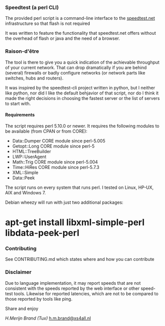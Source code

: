 ### Speedtest (a perl CLI)

The provided perl script is a command-line interface to the
[speedtest.net](http://www.speedtest.net/) infrastructure so that
flash is not required

It was written to feature the functionality that speedtest.net offers
without the overhead of flash or java and the need of a browser.

### Raison-d'être

The tool is there to give you a quick indication of the achievable
throughput of your current network. That can drop dramatically if
you are behind (several) firewalls or badly configure networks (or
network parts like switches, hubs and routers).

It was inspired by the speedtest-cli project written in python, but
I neither like python, nor did I like the default behjavior of
that script, nor do I think it made the right decisions in choosing
the fastest server or the list of servers to start with.

#### Requirements

The script requires perl 5.10.0 or newer. It requires the following
modules to be available (from CPAN or from CORE):

- Data::Dumper         CORE module since perl-5.005
- Getopt::Long         CORE module since perl-5
- HTML::TreeBuilder
- LWP::UserAgent
- Math::Trig           CORE module since perl-5.004
- Time::HiRes          CORE module since perl-5.7.3
- XML::Simple
- Data::Peek

The script runs on every system that runs perl. I tested on Linux,
HP-UX, AIX and Windows 7.

Debian wheezy will run with just two additional packages:

 # apt-get install libxml-simple-perl libdata-peek-perl

### Contributing

See CONTRIBUTING.md which states where and how you can contribute

### Disclaimer

Due to language implementation, it may report speeds that are not
consistent with the speeds reported by the web interface or other
speed-test tools.  Likewise for reported latencies, which are not
to be compared to those reported by tools like ping.

Share and enjoy

*H.Merijn Brand (Tux)*
h.m.brand@xs4all.nl
